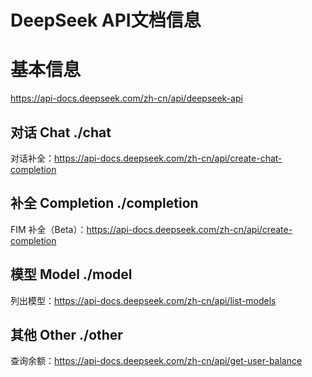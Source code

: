 # DeepSeek API文档信息

# 基本信息
https://api-docs.deepseek.com/zh-cn/api/deepseek-api

## 对话 Chat  ./chat
对话补全：https://api-docs.deepseek.com/zh-cn/api/create-chat-completion

## 补全 Completion ./completion
FIM 补全（Beta）：https://api-docs.deepseek.com/zh-cn/api/create-completion

## 模型 Model ./model
列出模型：https://api-docs.deepseek.com/zh-cn/api/list-models

## 其他 Other ./other
查询余额：https://api-docs.deepseek.com/zh-cn/api/get-user-balance
